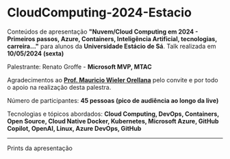 # CloudComputing-2024-Estacio
Conteúdos de apresentação **"Nuvem/Cloud Computing em 2024 - Primeiros passos, Azure, Containers, Inteligência Artificial, tecnologias, carreira..."** para alunos da **Universidade Estácio de Sá**. Talk realizada em **10/05/2024 (sexta)**

Palestrante: Renato Groffe - **Microsoft MVP, MTAC**

Agradecimentos ao [**Prof. Mauricio Wieler Orellana**](https://www.linkedin.com/in/mauricio-wieler-orellana-3b578013a/) pelo convite e por todo o apoio na realização desta palestra.

Número de participantes: **45 pessoas (pico de audiência ao longo da live)**

Tecnologias e tópicos abordados: **Cloud Computing, DevOps, Containers, Open Source, Cloud Native Docker, Kubernetes, Microsoft Azure, GitHub Copilot, OpenAI, Linux, Azure DevOps, GitHub**

---

Prints da apresentação
